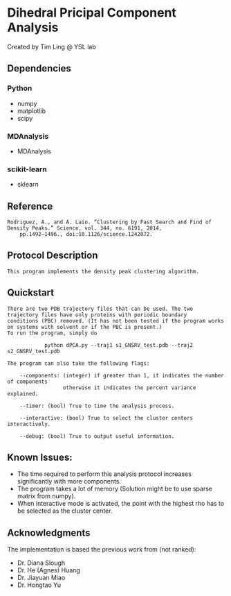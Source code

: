 # Dihedral Pricipal Component Analysis
Created by Tim Ling @ YSL lab

## Dependencies

### Python
* numpy
* matplotlib
* scipy

### MDAnalysis
* MDAnalysis

### scikit-learn
* sklearn

## Reference

	Rodriguez, A., and A. Laio. “Clustering by Fast Search and Find of Density Peaks.” Science, vol. 344, no. 6191, 2014,
		pp.1492–1496., doi:10.1126/science.1242072.

## Protocol Description
	
	This program implements the density peak clustering algorithm.

## Quickstart

	There are two PDB trajectory files that can be used. The two trajectory files have only proteins with periodic boundary 
	conditions (PBC) removed. (It has not been tested if the program works on systems with solvent or if the PBC is present.)
	To run the program, simply do 

				python dPCA.py --traj1 s1_GNSRV_test.pdb --traj2 s2_GNSRV_test.pdb

	The program can also take the following flags:
		
		--components: (integer) if greater than 1, it indicates the number of components
					  otherwise it indicates the percent variance explained.

		--timer: (bool) True to time the analysis process.

		--interactive: (bool) True to select the cluster centers interactively.

		--debug: (bool) True to output useful information.

## Known Issues:
	
* The time required to perform this analysis protocol increases significantly with more components.
* The program takes a lot of memory (Solution might be to use sparse matrix from numpy).
* When interactive mode is activated, the point with the highest rho has to be selected as the cluster center.

## Acknowledgments
The implementation is based the previous work from (not ranked):
* Dr. Diana Slough
* Dr. He (Agnes) Huang
* Dr. Jiayuan Miao
* Dr. Hongtao Yu




